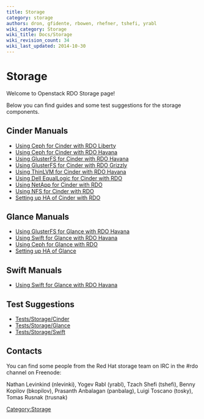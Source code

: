 ```yaml
---
title: Storage
category: storage
authors: dron, gfidente, rbowen, rhefner, tshefi, yrabl
wiki_category: Storage
wiki_title: Docs/Storage
wiki_revision_count: 34
wiki_last_updated: 2014-10-30
---
```


# Storage

Welcome to Openstack RDO Storage page!

Below you can find guides and some test suggestions for the storage components.

## Cinder Manuals

*   [Using Ceph for Cinder with RDO Liberty](storage/Cinder/Liberty/using-ceph-for-cinder-with-rdo-liberty.html.md)
*   [Using Ceph for Cinder with RDO Havana](storage/Cinder/Havana/using-ceph-for-cinder-with-rdo-havana.html.md)
*   [Using GlusterFS for Cinder with RDO Havana](storage/Cinder/Havana/using-glusterfs-for-cinder-with-rdo-havana.html.md)
*   [Using GlusterFS for Cinder with RDO Grizzly](http://www.gluster.org/community/documentation/index.php/GlusterFS_Cinder)
*   [Using ThinLVM for Cinder with RDO Havana](storage/Cinder/Havana/using-thinlvm-for-cinder-with-rdo-havana.html.md)
*   [Using Dell EqualLogic for Cinder with RDO](storage/using-dell-equallogic-for-cinder-with-rdo.html.md)
*   [Using NetApp for Cinder with RDO](storage/using-netapp-for-cinder-with-rdo.html.md)
*   [Using NFS for Cinder with RDO](storage/using-nfs-for-cinder-with-rdo.html.md)
*   [Setting up HA of Cinder with RDO](storage/setting-up-ha-of-cinder.html.md)

## Glance Manuals

*   [Using GlusterFS for Glance with RDO Havana](storage/Glance/Havana/using-glusterfs-for-glance-with-rdo-havana.html.md)
*   [Using Swift for Glance with RDO Havana](storage/Glance/Havana/using-swift-for-glance-with-rdo-havana.html.md)
*   [Using Ceph for Glance with RDO](storage/Glance/using-ceph-for-glance-with-rdo.html.md)
*   [Setting up HA of Glance](storage/Glance/setting-up-ha-of-glance.html.md)

## Swift Manuals

*   [Using Swift for Glance with RDO Havana](storage/Swift/Havana/using-swift-for-glance-with-rdo-havana.html.md)

## Test Suggestions

*   [Tests/Storage/Cinder](Tests/Storage/Cinder)
*   [Tests/Storage/Glance](Tests/Storage/Glance)
*   [Tests/Storage/Swift](Tests/Storage/Swift)

## Contacts

You can find some people from the Red Hat storage team on IRC in the #rdo channel on Freenode:

Nathan Levinkind (nlevinki), Yogev Rabl (yrabl), Tzach Shefi (tshefi), Benny Kopilov (bkopilov), Prasanth Anbalagan (panbalag), Luigi Toscano (tosky), Tomas Rusnak (trusnak)

<Category:Storage>
